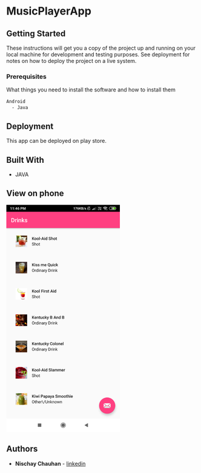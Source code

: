 # MusicPlayerApp

## Getting Started

These instructions will get you a copy of the project up and running on your local machine for development and testing purposes. See deployment for notes on how to deploy the project on a live system. 

### Prerequisites

What things you need to install the software and how to install them

```
Android
  - Java
```
## Deployment

This app can be deployed on play store. 

## Built With

* JAVA

## View on phone
<img src="https://github.com/NischayChauhan/BarApp/blob/master/phone_1.png" width="300" height="600">

## Authors

* **Nischay Chauhan** - [linkedin](https://www.linkedin.com/in/nischaychauhan/)
